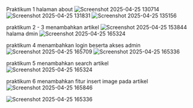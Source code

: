 Praktikum 1
halaman about
![Screenshot 2025-04-25 130714](https://github.com/user-attachments/assets/bec8c98e-99a6-446b-93d5-3d369dd526d4)
![Screenshot 2025-04-25 131831](https://github.com/user-attachments/assets/60378816-d3b7-4151-ba78-54390dfde712)
![Screenshot 2025-04-25 135156](https://github.com/user-attachments/assets/dd3501fa-87b1-4c1d-b6a2-21616119a604)

praktikum 2 - 3
menambahkan artikel
![Screenshot 2025-04-25 153844](https://github.com/user-attachments/assets/0ee8b5d6-6d1c-440d-8462-b0c3439c3c6d)
halama dmin
![Screenshot 2025-04-25 165324](https://github.com/user-attachments/assets/94a584af-51a3-4798-b296-37c7620302f7)

praktikum 4
menambahkan login beserta akses admin
![Screenshot 2025-04-25 165709](https://github.com/user-attachments/assets/1f845a3a-c225-41c2-ad2d-8d78f09c4f1b)
![Screenshot 2025-04-25 165336](https://github.com/user-attachments/assets/06be5c60-f511-4649-9613-d1f5baec92b7)

praktikum 5
menambahkan search artikel
![Screenshot 2025-04-25 165324](https://github.com/user-attachments/assets/73971d8c-fd6f-4af0-b9b9-7cd5a1204537)

praktikum 6
menambahkan fitur  insert image pada artikel
![Screenshot 2025-04-25 165846](https://github.com/user-attachments/assets/fa0d689c-0bcf-4319-9732-3fc8924b0443)

![Screenshot 2025-04-25 165336](https://github.com/user-attachments/assets/723c0048-eb7c-4204-b0aa-d87771b81327)
